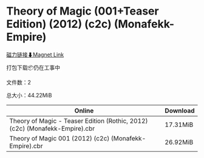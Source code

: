 # Theory of Magic (001+Teaser Edition) (2012) (c2c) (Monafekk-Empire)

[磁力链接⬇Magnet Link](magnet:?xt=urn:btih:da923faf2173d01787038a45c515274e4cbb1571&dn=Theory%20of%20Magic%20%28001%2BTeaser%20Edition%29%20%282012%29%20%28c2c%29%20%28Monafekk-Empire%29)

打包下载📦仍在工事中

文件数：2

总大小：44.22MiB

Online | Download
--- | ---
Theory of Magic - Teaser Edition (Rothic, 2012) (c2c) (Monafekk-Empire).cbr | 17.31MiB
Theory of Magic 001 (2012) (c2c) (Monafekk-Empire).cbr | 26.92MiB